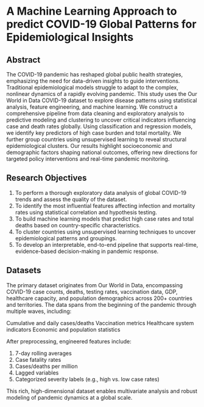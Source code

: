 # A Machine Learning Approach to predict COVID-19 Global Patterns for Epidemiological Insights

## Abstract

The COVID-19 pandemic has reshaped global public health strategies, emphasizing the need for data-driven insights to guide interventions. Traditional epidemiological models struggle to adapt to the complex, nonlinear dynamics of a rapidly evolving pandemic. 
This study uses the Our World in Data COVID-19 dataset to explore disease patterns using statistical analysis, feature engineering, and machine learning. We construct a comprehensive pipeline from data cleaning and exploratory analysis to predictive modeling and 
clustering to uncover critical indicators influencing case and death rates globally. Using classification and regression models, we identify key predictors of high case burden and total mortality. We further group countries using unsupervised learning to reveal 
structural epidemiological clusters. Our results highlight socioeconomic and demographic factors shaping national outcomes, offering new directions for targeted policy interventions and real-time pandemic monitoring.

## Research Objectives

1. To perform a thorough exploratory data analysis of global COVID-19 trends and assess the quality of the dataset.
2. To identify the most influential features affecting infection and mortality rates using statistical correlation and hypothesis testing.
3. To build machine learning models that predict high case rates and total deaths based on country-specific characteristics.
4. To cluster countries using unsupervised learning techniques to uncover epidemiological patterns and groupings.
5. To develop an interpretable, end-to-end pipeline that supports real-time, evidence-based decision-making in pandemic response.

## Datasets

The primary dataset originates from Our World in Data, encompassing COVID-19 case counts, deaths, testing rates, vaccination data, GDP, healthcare capacity, and population demographics across 200+ countries and territories. 
The data spans from the beginning of the pandemic through multiple waves, including:

Cumulative and daily cases/deaths
Vaccination metrics
Healthcare system indicators
Economic and population statistics

After preprocessing, engineered features include:

1. 7-day rolling averages
2. Case fatality rates
3. Cases/deaths per million
4. Lagged variables
5. Categorized severity labels (e.g., high vs. low case rates)

This rich, high-dimensional dataset enables multivariate analysis and robust modeling of pandemic dynamics at a global scale.

